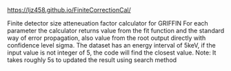 https://ljz458.github.io/FiniteCorrectionCal/

Finite detector size atteneuation factor calculator for GRIFFIN
For each parameter the calculator returns value from the fit function and the standard way of error propagation,
also value from the root output directly with confidence level sigma. 
The dataset has an energy interval of 5keV, if the input value is not integer of 5, the code will find the closest value. 
Note: It takes roughly 5s to updated the result using search method

